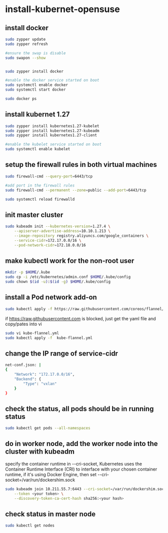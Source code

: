 # install-kubernet-opensuse
## install docker
```bash
sudo zypper update
sudo zypper refresh

#ensure the swap is disable
sudo swapon --show 


sudo zypper install docker

#enable the docker service started on boot
sudo systemctl enable docker
sudo systemctl start docker

sudo docker ps
```

## install kubernet 1.27
```bash
sudo zypper install kubernetes1.27-kubelet
sudo zypper install kubernetes1.27-kubeadm
sudo zypper install kubernetes1.27-client

#enable the kubelet service started on boot
sudo systemctl enable kubelet


```

## setup the firewall rules in both virtual machines
```bash
sudo firewall-cmd --query-port=6443/tcp

#add port in the firewall rules
sudo firewall-cmd --permanent --zone=public --add-port=6443/tcp

sudo systemctl reload firewalld

```

## init master cluster
```bash
sudo kubeadm init --kubernetes-version=1.27.4 \
    --apiserver-advertise-address=10.10.1.213 \
    --image-repository registry.aliyuncs.com/google_containers \
    --service-cidr=172.17.0.0/16 \
    --pod-network-cidr=172.18.0.0/16
```

## make kubectl work for the non-root user

```bash
mkdir -p $HOME/.kube
sudo cp -i /etc/kubernetes/admin.conf $HOME/.kube/config
sudo chown $(id -u):$(id -g) $HOME/.kube/config
```

## install a Pod network add-on
```bash
sudo kubectl apply -f https://raw.githubusercontent.com/coreos/flannel/master/Documentation/kube-flannel.yml

```
if https://raw.githubusercontent.com is blocked, just get the yaml file and copy/pates into vi
```bash
sudo vi kube-flannel.yml
sudo kubectl apply -f  kube-flannel.yml
```

## change the IP range of service-cidr
```bash
net-conf.json: |
{
    "Network": "172.17.0.0/16",
    "Backend": {
        "Type": "vxlan"
    }
}
```
## check the status, all pods should be in running status

```bash
sudo kubectl get pods --all-namespaces
```

## do in worker node, add the worker node into the cluster with kubeadm

specify the container runtime in --cri-socket, Kubernetes uses the Container Runtime Interface (CRI) to interface with your chosen container runtime, if it's using Docker Engine, then set --cri-socket=/var/run/dockershim.sock


```bash
sudo kubeadm join 10.211.55.7:6443 --cri-socket=/var/run/dockershim.sock \
    --token <your token> \
    --discovery-token-ca-cert-hash sha256:<your hash>
```

## check status in master node

```bash
sudo kubectl get nodes

```